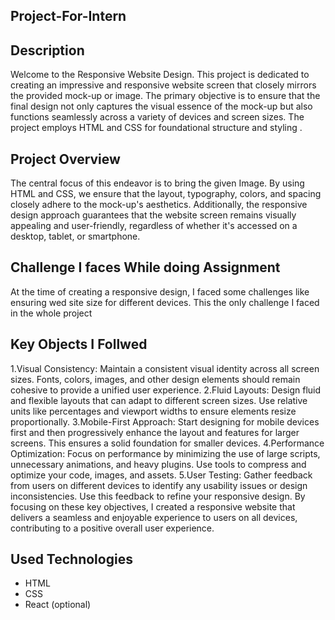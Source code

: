 ## Project-For-Intern
## Description
Welcome to the Responsive Website Design. This project is dedicated to creating an impressive and responsive website screen that closely mirrors the provided mock-up or image. The primary objective is to ensure that the final design not only captures the visual essence of the mock-up but also functions seamlessly across a variety of devices and screen sizes. The project employs HTML and CSS for foundational structure and styling .

## Project Overview
The central focus of this endeavor is to bring the given Image. By using HTML and CSS, we ensure that the layout, typography, colors, and spacing closely adhere to the mock-up's aesthetics. Additionally, the responsive design approach guarantees that the website screen remains visually appealing and user-friendly, regardless of whether it's accessed on a desktop, tablet, or smartphone.
## Challenge I faces While doing Assignment
At the time of creating a responsive design, I faced some challenges like ensuring wed site size for different devices. This the only challenge I faced in the whole project
## Key Objects I Follwed
1.Visual Consistency: Maintain a consistent visual identity across all screen sizes. Fonts, colors, images, and other design elements should remain cohesive to provide a unified user experience.
2.Fluid Layouts: Design fluid and flexible layouts that can adapt to different screen sizes. Use relative units like percentages and viewport widths to ensure elements resize proportionally.
3.Mobile-First Approach: Start designing for mobile devices first and then progressively enhance the layout and features for larger screens. This ensures a solid foundation for smaller devices.
4.Performance Optimization: Focus on performance by minimizing the use of large scripts, unnecessary animations, and heavy plugins. Use tools to compress and optimize your code, images, and assets.
5.User Testing: Gather feedback from users on different devices to identify any usability issues or design inconsistencies. Use this feedback to refine your responsive design.
By focusing on these key objectives, I created a responsive website that delivers a seamless and enjoyable experience to users on all devices, contributing to a positive overall user experience.
## Used Technologies
* HTML
* CSS
* React (optional)
